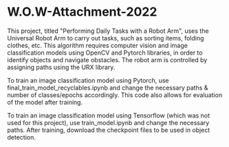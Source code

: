 # W.O.W-Attachment-2022
This project, titled "Performing Daily Tasks with a Robot Arm", uses the Universal Robot Arm to carry out tasks, such as sorting items, folding clothes, etc. This algorithm requires computer vision and image classification models using OpenCV and Pytorch libraries, in order to identify objects and navigate obstacles. The robot arm is controlled by assigning paths using the URX library.

To train an image classification model using Pytorch, use final_train_model_recyclables.ipynb and change the necessary paths & number of classes/epochs accordingly. This code also allows for evaluation of the model after training.

To train an image classification model using Tensorflow (which was not used for this project), use train_model.ipynb and change the necessary paths. After training, download the checkpoint files to be used in object detection.
